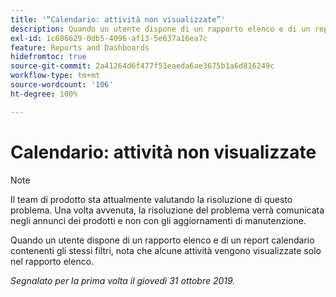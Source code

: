 ```yaml
---
title: '“Calendario: attività non visualizzate”'
description: Quando un utente dispone di un rapporto elenco e di un report calendario contenenti gli stessi filtri, nota che alcune attività vengono visualizzate solo nel rapporto elenco.
exl-id: 1c606629-0db5-4096-af13-5e637a16ea7c
feature: Reports and Dashboards
hidefromtoc: true
source-git-commit: 2a41264d6f477f51eaeda6ae3675b1a6d816249c
workflow-type: tm+mt
source-wordcount: '106'
ht-degree: 100%

---
```


# Calendario: attività non visualizzate

>[!NOTE]
>
>Il team di prodotto sta attualmente valutando la risoluzione di questo problema. Una volta avvenuta, la risoluzione del problema verrà comunicata negli annunci dei prodotti e non con gli aggiornamenti di manutenzione.

Quando un utente dispone di un rapporto elenco e di un report calendario contenenti gli stessi filtri, nota che alcune attività vengono visualizzate solo nel rapporto elenco.

_Segnalato per la prima volta il giovedì 31 ottobre 2019._
